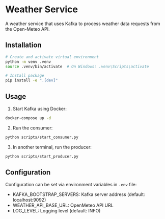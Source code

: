# Weather Service

A weather service that uses Kafka to process weather data requests from the Open-Meteo API.

## Installation

```bash
# Create and activate virtual environment
python -m venv .venv
source .venv/bin/activate  # On Windows: .venv\Scripts\activate

# Install package
pip install -e ".[dev]"
```

## Usage

1. Start Kafka using Docker:
```bash
docker-compose up -d
```

2. Run the consumer:
```bash
python scripts/start_consumer.py
```

3. In another terminal, run the producer:
```bash
python scripts/start_producer.py
```

## Configuration

Configuration can be set via environment variables in `.env` file:
- KAFKA_BOOTSTRAP_SERVERS: Kafka server address (default: localhost:9092)
- WEATHER_API_BASE_URL: OpenMeteo API URL
- LOG_LEVEL: Logging level (default: INFO)